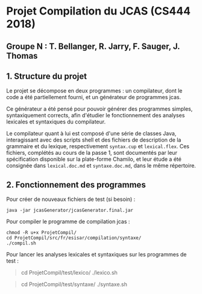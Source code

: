 # Projet Compilation du JCAS (CS444 2018)
Groupe N : T. Bellanger, R. Jarry, F. Sauger, J. Thomas
-------------------------------------------------------

## 1. Structure du projet

Le projet se décompose en deux programmes : un compilateur, dont le code a été partiellement fourni, et un générateur de programmes jcas.

Ce générateur a été pensé pour pouvoir générer des programmes simples, syntaxiquement corrects, afin d'étudier le fonctionnement des analyses lexicales et syntaxiques du compilateur.

Le compilateur quant à lui est composé d'une série de classes Java, interagissant avec des scripts shell et des fichiers de description de la grammaire et du lexique, respectivement ``syntax.cup`` et ``lexical.flex``. Ces fichiers, complétés au cours de la passe 1, sont documentés par leur spécification disponible sur la plate-forme Chamilo, et leur étude a été consignée dans ``lexical.doc.md`` et ``syntaxe.doc.md``, dans le même répertoire.

## 2. Fonctionnement des programmes

Pour créer de nouveaux fichiers de test (si besoin) :

``` java -jar jcasGenerator/jcasGenerator.final.jar ```

Pour compiler le programme de compilation jcas :

```
chmod -R u+x ProjetCompil/
cd ProjetCompil/src/fr/esisar/compilation/syntaxe/
./compil.sh
```

Pour lancer les analyses lexicales et syntaxiques sur les programmes de test :

> cd ProjetCompil/test/lexico/
> ./lexico.sh

> cd ProjetCompil/test/syntaxe/
> ./syntaxe.sh
